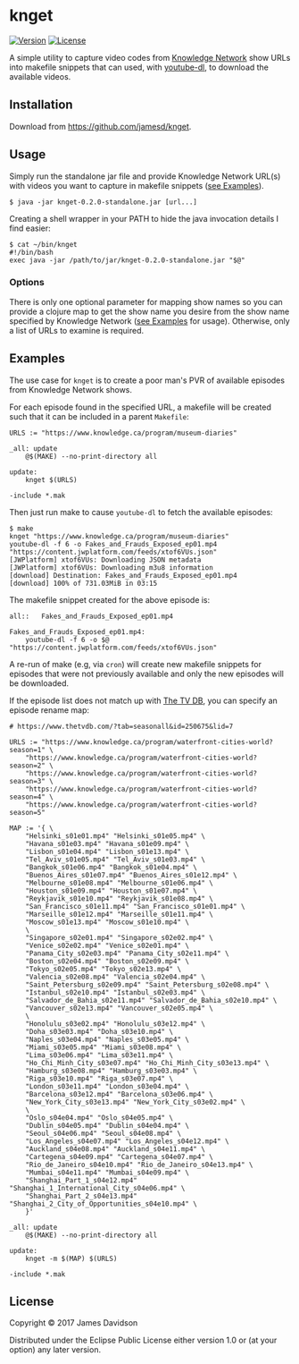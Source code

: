 # knget
[![Version](https://img.shields.io/badge/Version-0.2.0-blue.svg?style=flat)](https://github.com/jamesd/knget/releases)
[![License](http://img.shields.io/badge/license-EPL-blue.svg?style=flat)](https://www.eclipse.org/legal/epl-v10.html)

A simple utility to capture video codes from
[Knowledge Network](https://knowledge.ca) show URLs into makefile
snippets that can used, with
[youtube-dl](https://rg3.github.io/youtube-dl/), to download the
available videos.

## Installation

Download from https://github.com/jamesd/knget.

## Usage

Simply run the standalone jar file and provide Knowledge Network URL(s)
with videos you want to capture in makefile snippets
([see Examples](#Examples)).

    $ java -jar knget-0.2.0-standalone.jar [url...]

Creating a shell wrapper in your PATH to hide the java invocation
details I find easier:

	$ cat ~/bin/knget
	#!/bin/bash
	exec java -jar /path/to/jar/knget-0.2.0-standalone.jar "$@"

### Options

There is only one optional parameter for mapping show names so you can
provide a clojure map to get the show name you desire from the show name
specified by Knowledge Network ([see Examples](#Examples) for
usage). Otherwise, only a list of URLs to examine is required.

## Examples

The use case for `knget` is to create a poor man's PVR of available
episodes from Knowledge Network shows.

For each episode found in the specified URL, a makefile will be created
such that it can be included in a parent `Makefile`:

```make
URLS := "https://www.knowledge.ca/program/museum-diaries"

_all: update
	@$(MAKE) --no-print-directory all

update:
	knget $(URLS)

-include *.mak
```

Then just run make to cause `youtube-dl` to fetch the available
episodes:

```
$ make
knget "https://www.knowledge.ca/program/museum-diaries"
youtube-dl -f 6 -o Fakes_and_Frauds_Exposed_ep01.mp4 "https://content.jwplatform.com/feeds/xtof6VUs.json"
[JWPlatform] xtof6VUs: Downloading JSON metadata
[JWPlatform] xtof6VUs: Downloading m3u8 information
[download] Destination: Fakes_and_Frauds_Exposed_ep01.mp4
[download] 100% of 731.03MiB in 03:15
```

The makefile snippet created for the above episode is:

```make
all::	Fakes_and_Frauds_Exposed_ep01.mp4

Fakes_and_Frauds_Exposed_ep01.mp4:
	youtube-dl -f 6 -o $@ "https://content.jwplatform.com/feeds/xtof6VUs.json"
```

A re-run of make (e.g, via `cron`) will create new makefile snippets for
episodes that were not previously available and only the new episodes
will be downloaded.

If the episode list does not match up with [The TV DB](https://thetvdb.com), you
can specify an episode rename map:

```make
# https://www.thetvdb.com/?tab=seasonall&id=250675&lid=7

URLS := "https://www.knowledge.ca/program/waterfront-cities-world?season=1" \
	"https://www.knowledge.ca/program/waterfront-cities-world?season=2" \
	"https://www.knowledge.ca/program/waterfront-cities-world?season=3" \
	"https://www.knowledge.ca/program/waterfront-cities-world?season=4" \
	"https://www.knowledge.ca/program/waterfront-cities-world?season=5"

MAP := '{ \
	"Helsinki_s01e01.mp4" "Helsinki_s01e05.mp4" \
	"Havana_s01e03.mp4" "Havana_s01e09.mp4" \
	"Lisbon_s01e04.mp4" "Lisbon_s01e13.mp4" \
	"Tel_Aviv_s01e05.mp4" "Tel_Aviv_s01e03.mp4" \
	"Bangkok_s01e06.mp4" "Bangkok_s01e04.mp4" \
	"Buenos_Aires_s01e07.mp4" "Buenos_Aires_s01e12.mp4" \
	"Melbourne_s01e08.mp4" "Melbourne_s01e06.mp4" \
	"Houston_s01e09.mp4" "Houston_s01e07.mp4" \
	"Reykjavik_s01e10.mp4" "Reykjavik_s01e08.mp4" \
	"San_Francisco_s01e11.mp4" "San_Francisco_s01e01.mp4" \
	"Marseille_s01e12.mp4" "Marseille_s01e11.mp4" \
	"Moscow_s01e13.mp4" "Moscow_s01e10.mp4" \
	\
	"Singapore_s02e01.mp4" "Singapore_s02e02.mp4" \
	"Venice_s02e02.mp4" "Venice_s02e01.mp4" \
	"Panama_City_s02e03.mp4" "Panama_City_s02e11.mp4" \
	"Boston_s02e04.mp4" "Boston_s02e09.mp4" \
	"Tokyo_s02e05.mp4" "Tokyo_s02e13.mp4" \
	"Valencia_s02e08.mp4" "Valencia_s02e04.mp4" \
	"Saint_Petersburg_s02e09.mp4" "Saint_Petersburg_s02e08.mp4" \
	"Istanbul_s02e10.mp4" "Istanbul_s02e03.mp4" \
	"Salvador_de_Bahia_s02e11.mp4" "Salvador_de_Bahia_s02e10.mp4" \
	"Vancouver_s02e13.mp4" "Vancouver_s02e05.mp4" \
	\
	"Honolulu_s03e02.mp4" "Honolulu_s03e12.mp4" \
	"Doha_s03e03.mp4" "Doha_s03e10.mp4" \
	"Naples_s03e04.mp4" "Naples_s03e05.mp4" \
	"Miami_s03e05.mp4" "Miami_s03e08.mp4" \
	"Lima_s03e06.mp4" "Lima_s03e11.mp4" \
	"Ho_Chi_Minh_City_s03e07.mp4" "Ho_Chi_Minh_City_s03e13.mp4" \
	"Hamburg_s03e08.mp4" "Hamburg_s03e03.mp4" \
	"Riga_s03e10.mp4" "Riga_s03e07.mp4" \
	"London_s03e11.mp4" "London_s03e04.mp4" \
	"Barcelona_s03e12.mp4" "Barcelona_s03e06.mp4" \
	"New_York_City_s03e13.mp4" "New_York_City_s03e02.mp4" \
	\
	"Oslo_s04e04.mp4" "Oslo_s04e05.mp4" \
	"Dublin_s04e05.mp4" "Dublin_s04e04.mp4" \
	"Seoul_s04e06.mp4" "Seoul_s04e08.mp4" \
	"Los_Angeles_s04e07.mp4" "Los_Angeles_s04e12.mp4" \
	"Auckland_s04e08.mp4" "Auckland_s04e11.mp4" \
	"Cartegena_s04e09.mp4" "Cartegena_s04e07.mp4" \
	"Rio_de_Janeiro_s04e10.mp4" "Rio_de_Janeiro_s04e13.mp4" \
	"Mumbai_s04e11.mp4" "Mumbai_s04e09.mp4" \
	"Shanghai_Part_1_s04e12.mp4" "Shanghai_1_International_City_s04e06.mp4" \
	"Shanghai_Part_2_s04e13.mp4" "Shanghai_2_City_of_Opportunities_s04e10.mp4" \
	}'

_all: update
	@$(MAKE) --no-print-directory all

update:
	knget -m $(MAP) $(URLS)

-include *.mak
```

## License

Copyright © 2017 James Davidson

Distributed under the Eclipse Public License either version 1.0 or (at
your option) any later version.
